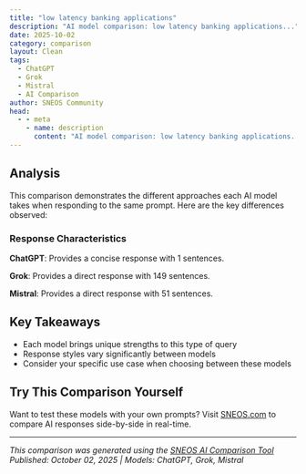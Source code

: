 ```yaml
---
title: "low latency banking applications"
description: "AI model comparison: low latency banking applications..."
date: 2025-10-02
category: comparison
layout: Clean
tags:
  - ChatGPT
  - Grok
  - Mistral
  - AI Comparison
author: SNEOS Community
head:
  - - meta
    - name: description
      content: "AI model comparison: low latency banking applications..."
---
```


<ChatComparison
  title="low latency banking applications"
  prompt="low latency banking applications"
  :responses='{
    "ChatGPT": "Low-latency banking applications are critical in the financial services industry for processes that require real-time data processing and quick decision-making. Here are some key aspects and technologies relevant to low-latency banking applications:\n\n### Key Characteristics of Low-Latency Banking Applications\n\n1. **Real-Time Processing**: The ability to process transactions, market data, and other input in real time is paramount. This is vital for applications such as algorithmic trading, risk management, and payment processing.\n\n2. **High Availability**: Systems must be designed for high availability to ensure that transactions can be completed reliably and without downtime.\n\n3. **Efficiency**: Low-latency applications need to minimize delays in processing by optimizing data flows, using efficient algorithms, and reducing the number of network hops.\n\n4. **Scalability**: As transaction volumes grow, the application should be able to scale effectively to handle increased loads without sacrificing performance.\n\n5. **Data Accuracy**: Ensuring that data is accurate and up-to-date is critical, especially in trading and risk assessment applications.\n\n### Technologies and Practices for Low-Latency Applications\n\n1. **In-Memory Computing**: Leveraging in-memory databases and data grids allows for faster data access and processing speeds, as data is stored in RAM rather than on disk.\n\n2. **Message Queues**: Utilizing high-performance message brokers (like Kafka, RabbitMQ, or ActiveMQ) enables efficient data handling and communication between services.\n\n3. **Efficient Protocols**: Using binary protocols (such as Protocol Buffers or MessagePack) instead of text-based protocols (like JSON) can significantly reduce serialization/deserialization time and bandwidth usage.\n\n4. **Optimized Network Infrastructure**: Low-latency network setups, including direct connections and low-latency data centers, are essential. Technologies like Software-Defined Networking (SDN) can also help optimize data paths.\n\n5. **Microservices Architecture**: Decomposing applications into microservices can help isolate and reduce the latency of individual components and allow for independent scaling.\n\n6. **Edge Computing**: For applications requiring real-time data from various sources, processing data closer to where it is generated (at the edge) can reduce latency significantly.\n\n7. **Performance Monitoring**: Implementing tools for profiling and monitoring applications to identify bottlenecks in real-time can enhance performance. \n\n8. **Load Balancing and Failover**: Ensuring applications can handle traffic efficiently and can failover seamlessly during high-load conditions without service interruption.\n\n### Use Cases in Banking\n\n1. **Algorithmic Trading**: Automated trading systems that rely on low-latency processing for executing trades based on market conditions.\n\n2. **Real-Time Fraud Detection**: Systems that analyze transactions in real time to detect and prevent fraudulent activities immediately.\n\n3. **Payment Processing**: Low-latency systems that handle high volumes of transactions while ensuring quick confirmations and settlement.\n\n4. **Market Data Aggregation**: Collecting and disseminating market data in real time to inform trading strategies and decision-making.\n\n5. **Risk Management**: Real-time risk assessment tools that provide insights into exposure and overall risk based on live data.\n\n6. **Customer Interaction**: Enhanced real-time interaction features for online banking and mobile applications, providing users with immediate feedback and transaction confirmations.\n\n### Conclusion\n\nTo develop and maintain low-latency banking applications, organizations must leverage modern technologies and best practices in software development, infrastructure, and operations. This is essential not only to enhance user experience but also to remain competitive in a fast-paced financial landscape.",
    "Grok": "Low latency in banking applications is critical for ensuring fast, reliable, and near-instantaneous processing of transactions, data transfers, and other financial operations. High-frequency trading (HFT), real-time fraud detection, and payment processing are examples of banking applications where low latency plays a vital role. Below, I\u0027ll outline the importance, architecture considerations, technologies, and challenges associated with building low-latency banking applications.\n\n---\n\n### Why Low Latency Matters in Banking Applications\n1. **High-Frequency Trading (HFT):**\n   - In trading, microseconds can make the difference between profit and loss. Low-latency systems ensure that trades are executed as close to real-time as possible to capitalize on market opportunities.\n2. **Real-Time Payments:**\n   - Modern payment systems (e.g., SWIFT, SEPA, or UPI) require immediate transaction processing to meet customer expectations for instant fund transfers.\n3. **Fraud Detection and Risk Management:**\n   - Real-time analysis of transactions to detect and prevent fraud requires low-latency systems to flag suspicious activities before losses occur.\n4. **Customer Experience:**\n   - Delays in banking apps (e.g., balance updates, transaction confirmations) can frustrate customers and harm the bank\u0027s reputation.\n5. **Regulatory Compliance:**\n   - Some jurisdictions mandate fast reporting of transactions or adherence to real-time monitoring for anti-money laundering (AML) purposes.\n\n---\n\n### Key Architectural Considerations for Low-Latency Banking Applications\n\n1. **In-Memory Computing:**\n   - Use in-memory databases like Redis or Apache Ignite to store and process data in RAM instead of on disk, drastically reducing access times.\n   - Example: Storing user account balances or trade data in memory for faster lookups and updates.\n\n2. **Event-Driven Architecture:**\n   - Implement systems that react to events (e.g., transactions, market data feeds) in real-time using technologies like Apache Kafka or RabbitMQ for asynchronous messaging.\n   - Example: Stream transaction data to fraud detection systems for immediate analysis.\n\n3. **Microservices:**\n   - Break down monolithic banking applications into microservices to allow independent scaling and faster processing of specific functions such as payments or authentication.\n   - Use lightweight communication protocols like gRPC or REST over HTTP/2 for minimal overhead.\n\n4. **Distributed Systems and Data Replication:**\n   - Ensure data is replicated across multiple data centers with low-latency synchronization to avoid single points of failure and ensure high availability.\n   - Use technologies like Apache Cassandra or CockroachDB for distributed, low-latency data storage.\n\n5. **Optimized Network Infrastructure:**\n   - Leverage high-speed networking hardware (e.g., InfiniBand) and protocols (e.g., UDP for HFT) to minimize communication delays.\n   - Place servers closer to end-users or markets through Content Delivery Networks (CDNs) or edge computing.\n\n6. **Hardware Acceleration:**\n   - Use Field-Programmable Gate Arrays (FPGAs) or Graphics Processing Units (GPUs) for specific tasks like cryptographic operations or trade execution logic to offload processing from CPUs.\n   - Example: FPGAs for ultra-low-latency trade order processing in HFT.\n\n7. **Algorithmic Efficiency:**\n   - Optimize algorithms to reduce computational overhead. For example, use simpler data structures or avoid unnecessary calculations in trade matching engines.\n   - Implement zero-copy techniques to minimize data movement in memory.\n\n8. **Caching Strategies:**\n   - Cache frequently accessed data (e.g., customer profiles, exchange rates) using tools like Memcached or Redis to avoid repeated database queries.\n\n---\n\n### Technologies for Low-Latency Banking Applications\n\n1. **Programming Languages:**\n   - **C\u002B\u002B and Rust:** Preferred for HFT and low-level system programming due to their minimal overhead and high performance.\n   - **Java (with low-latency JVMs):** Used in enterprise banking systems for its Garbage Collection optimizations (e.g., using the Z Garbage Collector or Shenandoah).\n   - **Python (with C extensions):** Suitable for prototyping low-latency analytics, though not ideal for core systems.\n\n2. **Databases:**\n   - **Redis:** In-memory key-value store for ultra-fast data access.\n   - **Aerospike:** NoSQL database designed for low-latency, high-throughput workloads.\n   - **TimescaleDB:** For time-series data (e.g., market tick data) with low-latency querying.\n\n3. **Messaging and Streaming:**\n   - **Apache Kafka:** High-throughput, low-latency event streaming for transaction and data feeds.\n   - **ZeroMQ:** Lightweight messaging library for fast inter-process communication.\n   - **RabbitMQ:** Reliable message broker for asynchronous processing.\n\n4. **Cloud and Edge Computing:**\n   - Use cloud providers like AWS (with services like AWS Lambda@Edge) or Google Cloud for low-latency compute and storage.\n   - Deploy edge nodes near users or trading exchanges to reduce network latency.\n\n5. **Monitoring and Optimization Tools:**\n   - Use tools like Prometheus and Grafana to monitor system latency and identify bottlenecks in real-time.\n   - Employ profiling tools (e.g., Java Flight Recorder, Valgrind) to optimize code performance.\n\n---\n\n### Challenges in Building Low-Latency Banking Applications\n\n1. **Consistency vs. Latency Trade-off:**\n   - In distributed systems, achieving strong consistency (e.g., via ACID transactions) often increases latency. Eventual consistency models may be used, but they can introduce risks in financial systems where accuracy is critical.\n\n2. **Security and Compliance:**\n   - Encrypting data and adhering to regulations like GDPR or PCI-DSS can introduce latency. Hardware acceleration for encryption (e.g., using Intel AES-NI) can help mitigate this.\n   - Real-time monitoring for AML and fraud must balance speed with thoroughness to avoid false positives/negatives.\n\n3. **Scalability:**\n   - Maintaining low latency as transaction volumes grow requires horizontal scaling, load balancing, and efficient resource allocation.\n   - Example: Payment systems during peak usage (e.g., Black Friday) must handle spikes without delays.\n\n4. **Cost:**\n   - High-performance hardware (e.g., FPGAs, high-speed networks) and low-latency infrastructure (e.g., colocated servers near exchanges) are expensive.\n   - Balancing cost with performance is a constant challenge.\n\n5. **Testing and Maintenance:**\n   - Simulating real-world low-latency scenarios for testing (e.g., market volatility for HFT) is complex and resource-intensive.\n   - Ensuring system reliability during updates or patches without introducing latency is critical.\n\n---\n\n### Best Practices for Low-Latency Banking Applications\n\n1. **Profiling and Benchmarking:**\n   - Continuously measure latency at every layer (network, application, database) using tools like latency histograms or tracing systems (e.g., Jaeger, Zipkin).\n   - Benchmark performance under peak loads to ensure systems can handle stress.\n\n2. **Minimize External Dependencies:**\n   - Reduce reliance on third-party APIs or services that may introduce unpredictable delays.\n   - Host critical services in-house or on dedicated infrastructure.\n\n3. **Redundancy and Failover:**\n   - Design systems with redundancy to handle failures without impacting latency. For instance, use active-active data centers for continuous availability.\n\n4. ** Optimize Data Flow:**\n   - Avoid unnecessary serialization/deserialization of data.\n   - Use binary formats (e.g., Protocol Buffers) instead of JSON for faster data transfer.\n\n5. **Continuous Monitoring:**\n   - Implement real-time latency monitoring to detect and resolve issues proactively.\n   - Set up alerts for latency spikes or system anomalies.\n\n---\n\n### Real-World Examples\n\n1. **High-Frequency Trading Firms:**\n   - Firms like Virtu Financial or Jump Trading use ultra-low-latency systems with colocated servers near stock exchanges, FPGAs for order execution, and custom networking hardware to shave off microseconds.\n\n2. **Payment Systems:**\n   - Companies like Visa and Mastercard process thousands of transactions per second with sub-second latencies using optimized in-memory systems and distributed architectures.\n\n3. **Real-Time Fraud Detection:**\n   - Banks like JPMorgan Chase employ machine learning models running on low-latency streaming platforms (e.g., Kafka) to detect fraudulent transactions in real-time.\n\n---\n\n### Future Trends\n\n1. **5G and Edge Computing:**\n   - 5G networks will reduce network latency, enabling faster mobile banking apps and real-time services.\n   - Edge computing will bring processing closer to users for even lower latency.\n\n2. **Quantum Computing:**\n   - While still in early stages, quantum computing could revolutionize low-latency applications in areas like cryptography and risk modeling for banking.\n\n3. **AI and Automation:**\n   - AI-driven optimization of low-latency systems (e.g., predicting traffic bottlenecks) will further reduce delays in banking operations.\n\n4. **Blockchain and Decentralized Finance (DeFi):**\n   - While blockchain introduces some latency due to consensus mechanisms, layer-2 solutions (e.g., Lightning Network for Bitcoin) aim to enable low-latency transactions for banking applications.\n\n---\n\nBuilding low-latency banking applications requires a deep understanding of both technology and the specific needs of the financial sector. By leveraging the right tools, architectures, and best practices, banks and fintech companies can meet the demands of real-time processing while maintaining security, reliability, and compliance. If you have a specific use case (e.g., HFT, payments), I can dive deeper into the details! Let me know.",
    "Mistral": "Low latency is crucial in banking applications, especially for those involving high-frequency trading, real-time fraud detection, instant payment processing, and other time-sensitive operations. Here are some key aspects and technologies used to achieve low latency in banking applications:\n\n### Key Aspects of Low Latency Banking Applications\n\n1. **Real-Time Processing**:\n   - **High-Frequency Trading (HFT)**: Requires ultra-low latency to execute trades faster than competitors.\n   - **Real-Time Fraud Detection**: Immediate analysis of transactions to detect and prevent fraudulent activities.\n   - **Instant Payment Processing**: Ensures that payments are processed and confirmed instantly.\n\n2. **Data Consistency and Integrity**:\n   - Ensuring that data is accurate and consistent across different systems and locations.\n   - Using distributed databases and consensus algorithms to maintain data integrity.\n\n3. **Scalability**:\n   - Ability to handle a large number of transactions and users without degrading performance.\n   - Horizontal scaling using microservices and containerization.\n\n4. **Security**:\n   - Ensuring that low latency does not compromise security.\n   - Implementing robust encryption, authentication, and authorization mechanisms.\n\n### Technologies and Strategies for Low Latency\n\n1. **High-Performance Databases**:\n   - **In-Memory Databases**: Such as Redis, Memcached, or SAP HANA, which store data in RAM for faster access.\n   - **Distributed Databases**: Like Apache Cassandra or Google Spanner, which ensure high availability and low latency.\n\n2. **Microservices Architecture**:\n   - Breaking down the application into smaller, independent services that can be deployed and scaled independently.\n   - Using containerization technologies like Docker and orchestration tools like Kubernetes.\n\n3. **Event-Driven Architecture**:\n   - Using message brokers like Apache Kafka or RabbitMQ to handle real-time data streams and events.\n   - Ensuring that events are processed as soon as they occur.\n\n4. **Edge Computing**:\n   - Processing data closer to the source to reduce latency.\n   - Deploying edge servers in strategic locations to minimize the distance data needs to travel.\n\n5. **Network Optimization**:\n   - Using high-speed networks and optimizing network routes.\n   - Implementing Content Delivery Networks (CDNs) to distribute content closer to users.\n\n6. **Caching**:\n   - Using caching mechanisms to store frequently accessed data in memory.\n   - Implementing multi-level caching strategies to reduce database load.\n\n7. **Asynchronous Processing**:\n   - Using asynchronous programming models to handle tasks without blocking the main thread.\n   - Implementing non-blocking I/O operations to improve responsiveness.\n\n8. **Hardware Acceleration**:\n   - Using specialized hardware like FPGAs (Field-Programmable Gate Arrays) or GPUs (Graphics Processing Units) for computationally intensive tasks.\n   - Leveraging hardware-accelerated libraries and frameworks.\n\n### Best Practices\n\n1. **Monitoring and Analytics**:\n   - Continuously monitoring application performance and latency.\n   - Using tools like Prometheus, Grafana, or ELK Stack for real-time monitoring and analytics.\n\n2. **Load Testing**:\n   - Conducting regular load testing to identify bottlenecks and optimize performance.\n   - Using tools like JMeter, Gatling, or Locust for load testing.\n\n3. **Automated Scaling**:\n   - Implementing auto-scaling policies to handle varying loads.\n   - Using cloud-native solutions like AWS Auto Scaling or Google Cloud Autoscaler.\n\n4. **Redundancy and Failover**:\n   - Ensuring high availability through redundancy and failover mechanisms.\n   - Using multi-region deployments and disaster recovery plans.\n\nBy leveraging these technologies and strategies, banking applications can achieve low latency, ensuring fast and reliable performance for critical operations."
  }'
  published-date="13:04"
/>

## Analysis

This comparison demonstrates the different approaches each AI model takes when responding to the same prompt. Here are the key differences observed:

### Response Characteristics

**ChatGPT**: Provides a concise response with 1 sentences. 

**Grok**: Provides a direct response with 149 sentences. 

**Mistral**: Provides a direct response with 51 sentences. 

## Key Takeaways

- Each model brings unique strengths to this type of query
- Response styles vary significantly between models
- Consider your specific use case when choosing between these models

## Try This Comparison Yourself

Want to test these models with your own prompts? Visit [SNEOS.com](https://sneos.com) to compare AI responses side-by-side in real-time.

---

*This comparison was generated using the [SNEOS AI Comparison Tool](https://sneos.com)*
*Published: October 02, 2025 | Models: ChatGPT, Grok, Mistral*

